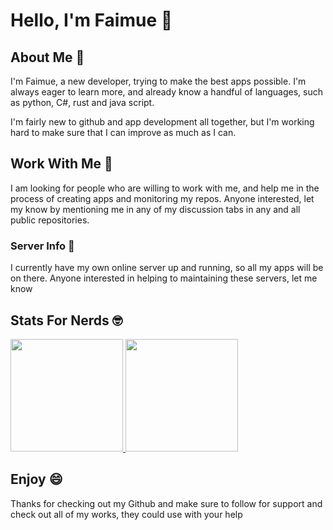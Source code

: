 # Hello, I'm Faimue 👋

## About Me 🤗

I'm Faimue, a new developer, trying to make the best apps possible. I'm always eager to learn more, and already know a handful of languages, such as python, C#, rust and java script. 

I'm fairly new to github and app development all together, but I'm working hard to make sure that I can improve as much as I can. 

## Work With Me 🤝

I am looking for people who are willing to work with me, and help me in the process of creating apps and monitoring my repos. Anyone interested, let my know by mentioning me in any of my discussion tabs in any and all public repositories. 

### Server Info 🧐

I currently have my own online server up and running, so all my apps will be on there. Anyone interested in helping to maintaining these servers, let me know 

## Stats For Nerds 🤓


 <a href="https://github.com/Faimue"> 
   <img height="180em" src="https://github-readme-stats.vercel.app/api?username=Faimue&theme=buefy&show_icons=true" /> 
   <img height="180em" src="https://github-readme-stats.vercel.app/api/top-langs/?username=Faimue&theme=buefy&layout=compact" /> 
 </a> 


## Enjoy 😄

Thanks for checking out my Github and make sure to follow for support and check out all of my works, they could use with your help